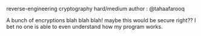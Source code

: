 reverse-engineering cryptography hard/medium author : @tahaafarooq

A bunch of encryptions blah blah blah! maybe this would be secure right?? I bet no one is able to even understand how my program works.
